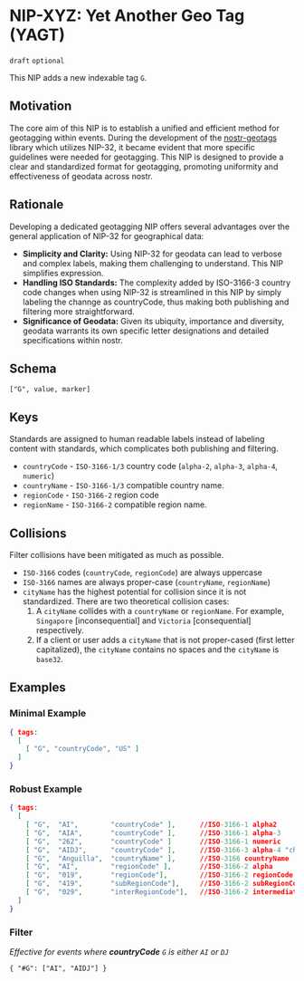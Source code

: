 # NIP-XYZ: Yet Another Geo Tag (YAGT)

`draft` `optional`

This NIP adds a new indexable tag `G`. 

## Motivation
The core aim of this NIP is to establish a unified and efficient method for geotagging within events. During the development of the [nostr-geotags](https://github.com/sandwichfarm/nostr-geotags) library which utilizes NIP-32, it became evident that more specific guidelines were needed for geotagging. This NIP is designed to provide a clear and standardized format for geotagging, promoting uniformity and effectiveness of geodata across nostr.

## Rationale
Developing a dedicated geotagging NIP offers several advantages over the general application of NIP-32 for geographical data:

- **Simplicity and Clarity:** Using NIP-32 for geodata can lead to verbose and complex labels, making them challenging to understand. This NIP simplifies expression.
- **Handling ISO Standards:** The complexity added by ISO-3166-3 country code changes when using NIP-32 is streamlined in this NIP by simply labeling the channge as countryCode, thus making both publishing and filtering more straightforward.
- **Significance of Geodata:** Given its ubiquity, importance and diversity, geodata warrants its own specific letter designations and detailed specifications within nostr.

## Schema 
```
["G", value, marker]
```

## Keys
Standards are assigned to human readable labels instead of labeling content with standards, which complicates both publishing and filtering. 

- `countryCode` - `ISO-3166-1/3` country code (`alpha-2`, `alpha-3`, `alpha-4`, `numeric`)
- `countryName` - `ISO-3166-1/3` compatible country name. 
- `regionCode` - `ISO-3166-2` region code
- `regionName` - `ISO-3166-2` compatible region name.

## Collisions 
Filter collisions have been mitigated as much as possible.
- `ISO-3166` codes (`countryCode`, `regionCode`) are always uppercase
- `ISO-3166` names are always proper-case (`countryName`, `regionName`)
- `cityName` has the highest potential for collision since it is not standardized. There are two theoretical collision cases: 
  1. A `cityName` collides with a `countryName` or `regionName`. For example, `Singapore` [inconsequential] and `Victoria` [consequential] respectively.
  2. If a client or user adds a `cityName` that is not proper-cased (first letter capitalized), the `cityName` contains no spaces and the `cityName` is `base32`. 

## Examples

### Minimal Example 
```json
{ tags:
  [
    [ "G", "countryCode", "US" ]
  ]
}
```

### Robust Example
```json
{ tags:
  [
    [ "G",  "AI",        "countryCode" ],      //ISO-3166-1 alpha2
    [ "G",  "AIA",       "countryCode" ],      //ISO-3166-1 alpha-3
    [ "G",  "262",       "countryCode" ]       //ISO-3166-1 numeric
    [ "G",  "AIDJ",      "countryCode" ],      //ISO-3166-3 alpha-4 "change" 
    [ "G",  "Anguilla",  "countryName" ],      //ISO-3166 countryName
    [ "G",  "AI",        "regionCode" ],       //ISO-3166-2 alpha
    [ "G",  "019",       "regionCode"],        //ISO-3166-2 regionCode numeric (subdivision)
    [ "G",  "419",       "subRegionCode"],     //ISO-3166-2 subRegionCode numeric (subdivision)
    [ "G",  "029",       "interRegionCode"],   //ISO-3166-2 intermediate region code numeric (subdivision)
  ] 
}
```

### Filter
_Effective for events where **countryCode** `G` is either `AI` or `DJ`_

```
{ "#G": ["AI", "AIDJ"] }
```